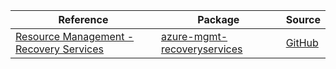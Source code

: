 | Reference | Package | Source |
|---|---|---|
|[Resource Management - Recovery Services](mgmt-recoveryservices-readme.md)|[azure-mgmt-recoveryservices](https://pypi.org/project/azure-mgmt-recoveryservices)|[GitHub](https://github.com/Azure/azure-sdk-for-python/blob/main/sdk/recoveryservices/azure-mgmt-recoveryservices)|
